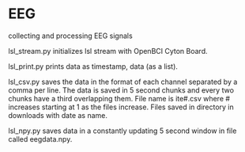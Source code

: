 # EEG
collecting and processing EEG signals

lsl_stream.py initializes lsl stream with OpenBCI Cyton Board.

lsl_print.py prints data as timestamp, data (as a list).

lsl_csv.py saves the data in the format of each channel separated by a comma per line. The data is saved in 5 second chunks and every two chunks have a third overlapping them. File name is ite#.csv where # increases starting at 1 as the files increase. Files saved in directory in downloads with date as name.

lsl_npy.py saves data in a constantly updating 5 second window in file called eegdata.npy.
